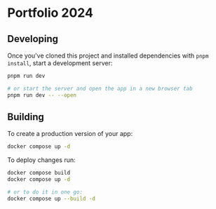 # Portfolio 2024

## Developing

Once you've cloned this project and installed dependencies with `pnpm install`, start a development server:

```bash
pnpm run dev

# or start the server and open the app in a new browser tab
pnpm run dev -- --open
```

## Building

To create a production version of your app:

```bash
docker compose up -d
```

To deploy changes run:

```bash
docker compose build
docker compose up -d

# or to do it in one go:
docker compose up --build -d
```
